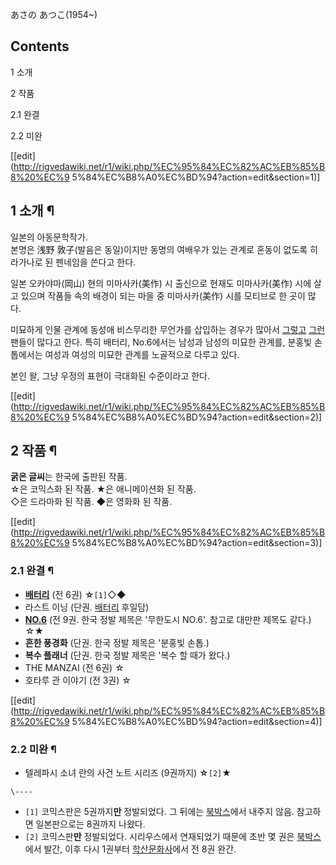 あさの あつこ(1954~)

## Contents

    

1 소개

2 작품

    

2.1 완결

2.2 미완

[[edit](http://rigvedawiki.net/r1/wiki.php/%EC%95%84%EC%82%AC%EB%85%B8%20%EC%9
5%84%EC%B8%A0%EC%BD%94?action=edit&section=1)]

## 1 소개 ¶

일본의 아동문학작가.  
본명은 浅野 敦子(발음은 동일)이지만 동명의 여배우가 있는 관계로 혼동이 없도록 히라가나로 된 펜네임을 쓴다고 한다.

  

일본 오카야마(岡山) 현의 미마사카(美作) 시 출신으로 현재도 미마사카(美作) 시에 살고 있으며 작품들 속의 배경이 되는 마을 중
미마사카(美作) 시를 모티브로 한 곳이 많다.

  

미묘하게 인물 관계에 동성애 비스무리한 무언가를 삽입하는 경우가 많아서 [그렇고](BL.md)
[그런](%EB%B0%B1%ED%95%A9.md) 팬들이 많다고 한다. 특히 배터리, No.6에서는 남성과 남성의 미묘한 관계를,
분홍빛 손톱에서는 여성과 여성의 미묘한 관계를 노골적으로 다루고 있다.

  

본인 왈, 그냥 우정의 표현이 극대화된 수준이라고 한다.

[[edit](http://rigvedawiki.net/r1/wiki.php/%EC%95%84%EC%82%AC%EB%85%B8%20%EC%9
5%84%EC%B8%A0%EC%BD%94?action=edit&section=2)]

## 2 작품 ¶

**굵은 글씨**는 한국에 출판된 작품.  
☆은 코믹스화 된 작품. ★은 애니메이션화 된 작품.  
◇은 드라마화 된 작품. ◆은 영화화 된 작품.

[[edit](http://rigvedawiki.net/r1/wiki.php/%EC%95%84%EC%82%AC%EB%85%B8%20%EC%9
5%84%EC%B8%A0%EC%BD%94?action=edit&section=3)]

### 2.1 완결 ¶

  * **[배터리](%EB%B0%B0%ED%84%B0%EB%A6%AC.md)** (전 6권) **☆**`[1]`◇◆
  * 라스트 이닝 (단권. [배터리](%EB%B0%B0%ED%84%B0%EB%A6%AC.md) 후일담)
  * **[NO.6](NO.6.md)** (전 9권. 한국 정발 제목은 '무한도시 NO.6'. 참고로 대만판 제목도 같다.) ☆★
  * **흔한 풍경화** (단권. 한국 정발 제목은 '분홍빛 손톱.)
  * **복수 플래너** (단권. 한국 정발 제목은 '복수 할 때가 왔다.)
  * THE MANZAI (전 6권) ☆
  * 호타루 관 이야기 (전 3권) ☆  

[[edit](http://rigvedawiki.net/r1/wiki.php/%EC%95%84%EC%82%AC%EB%85%B8%20%EC%9
5%84%EC%B8%A0%EC%BD%94?action=edit&section=4)]

### 2.2 미완 ¶

  * 텔레파시 소녀 란의 사건 노트 시리즈 (9권까지) **☆**`[2]`★

`\----`

  * `[1]` 코믹스판은 5권까지**만** 정발되었다. 그 뒤에는 [북박스](%EB%B6%81%EB%B0%95%EC%8A%A4.md)에서 내주지 않음. 참고하면 일본판으로는 8권까지 나왔다.
  * `[2]` 코믹스판**만** 정발되었다. 시리우스에서 연재되었기 때문에 초반 몇 권은 [북박스](%EB%B6%81%EB%B0%95%EC%8A%A4.md)에서 발간, 이후 다시 1권부터 [학산문화사](%ED%95%99%EC%82%B0%EB%AC%B8%ED%99%94%EC%82%AC.md)에서 전 8권 완간.


